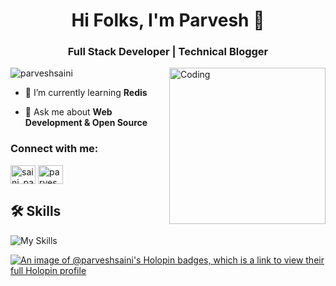 <h1 align="center">Hi Folks, I'm Parvesh 🎈</h1>
<h3 align="center">Full Stack Developer | Technical Blogger</h3>
<img align="right" alt="Coding" width="250"  src="https://media4.giphy.com/media/R03zWv5p1oNSQd91EP/giphy.gif?cid=ecf05e47x82q65pxl2z77hxs1914obz3qtvtle3hxal70ggn&ep=v1_gifs_search&rid=giphy.gif&ct=g">


<p align="left"> <img src="https://komarev.com/ghpvc/?username=parveshsaini&label=Profile%20views&color=blueviolet&style=for-the-badge" alt="parveshsaini" /> </p>


- 🌱 I’m currently learning **Redis**

- 💬 Ask me about **Web Development & Open Source**

<h3 align="left">Connect with me:</h3>
<p align="left">
<a href="https://twitter.com/saini_parvesh11" target="blank"><img align="center" src="https://raw.githubusercontent.com/rahuldkjain/github-profile-readme-generator/master/src/images/icons/Social/twitter.svg" alt="saini_parvesh11" height="30" width="40" /></a>
<a href="https://linkedin.com/in/parvesh-saini-a5345a229" target="blank"><img align="center" src="https://raw.githubusercontent.com/rahuldkjain/github-profile-readme-generator/master/src/images/icons/Social/linked-in-alt.svg" alt="parvesh-saini-a5345a229" height="30" width="40" /></a>
</p>


## 🛠 Skills
![My Skills](https://skillicons.dev/icons?i=angular,react,docker,typescript,js,html,css,cpp,tailwind,nodejs,express,mongodb,mysql,git)

[![An image of @parveshsaini's Holopin badges, which is a link to view their full Holopin profile](https://holopin.me/parveshsaini)](https://holopin.io/@parveshsaini)
